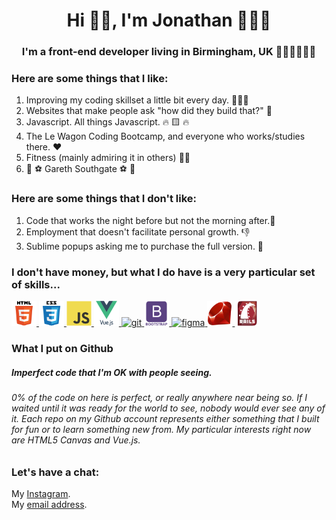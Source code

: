   <h1 align="center">Hi 👋🏻, I'm Jonathan 👨🏼‍💻</h1>
  <h3 align="center">I'm a front-end developer living in Birmingham, UK 👨🏼‍💻📍🇬🇧 </h3>

  <h3 align="left">Here are some things that I like: </h3>
  <ol>
    <li>Improving my coding skillset a little bit every day. 🙇🏼‍♂️</li>
    <li>Websites that make people ask "how did they build that?" 👏</li>
    <li>Javascript. All things Javascript. 🔥 🟨 🔥</li>
      <li>The Le Wagon Coding Bootcamp, and everyone who works/studies there. ❤️ </li>
    <li>Fitness (mainly admiring it in others) 💪🏻</li>
    <li> 🏴󠁧󠁢󠁥󠁮󠁧󠁿 ⚽️ Gareth Southgate ⚽️ 🏴󠁧󠁢󠁥󠁮󠁧󠁿 </li>
  </ol>

  <h3 align="left">Here are some things that I don't like: </h3>
  <ol>
    <li>Code that works the night before but not the morning after.🤯</li>
    <li>Employment that doesn't facilitate personal growth. 👎</li>
    <li>Sublime popups asking me to purchase the full version. 🤬</li>
  </ol>

  <h3 align="left">I don't have money, but what I do have is a very particular set of skills...</h3>

  <p align="left">
    <a href="https://www.w3.org/html/" target="_blank">
      <img src="https://raw.githubusercontent.com/devicons/devicon/master/icons/html5/html5-original-wordmark.svg" alt="html5" width="40" height="40"/>
    </a>
      <a href="https://www.w3.org/css/" target="_blank">
      <img src="https://raw.githubusercontent.com/devicons/devicon/master/icons/css3/css3-original-wordmark.svg" alt="css3" width="40" height="40"/>
    </a>
    <a href="https://developer.mozilla.org/en-US/docs/Web/JavaScript" target="_blank">
      <img src="https://raw.githubusercontent.com/devicons/devicon/master/icons/javascript/javascript-original.svg" alt="javascript" width="40" height="40"/>
    </a>
     <a href="https://developer.mozilla.org/en-US/docs/Web/JavaScript" target="_blank">
      <img src="https://github.com/devicons/devicon/blob/master/icons/vuejs/vuejs-original-wordmark.svg" alt="Vue.js" width="40" height="40"/>
    </a>
    <a href="https://git-scm.com/" target="_blank">
      <img src="https://www.vectorlogo.zone/logos/git-scm/git-scm-icon.svg" alt="git" width="40" height="40"/>
    </a>
    <a href="https://getbootstrap.com" target="_blank">
      <img src="https://raw.githubusercontent.com/devicons/devicon/master/icons/bootstrap/bootstrap-plain-wordmark.svg" alt="bootstrap" width="40" height="40"/>
    </a>
    <a href="https://www.figma.com/" target="_blank">
      <img src="https://www.vectorlogo.zone/logos/figma/figma-icon.svg" alt="figma" width="40" height="40"/>
    </a>
    <a href="https://www.ruby-lang.org/en/" target="_blank">
      <img src="https://raw.githubusercontent.com/devicons/devicon/master/icons/ruby/ruby-original.svg" alt="ruby" width="40" height="40"/>
    </a>
    <a href="https://rubyonrails.org" target="_blank">
     <img src="https://raw.githubusercontent.com/devicons/devicon/master/icons/rails/rails-original-wordmark.svg" alt="rails" width="40" height="40"/>
    </a>
  </p>

  <h3 align="left">What I put on Github</h3>
  <h5 align="left">Imperfect code that I'm OK with people seeing.</h5>
  <h6 align="left">0% of the code on here is perfect, or really anywhere near being so. If I waited until it was ready for the world to see, nobody would ever see any of it. Each repo on my Github account represents either something that I built for fun or to learn something new from. My particular interests right now are HTML5 Canvas and Vue.js.</h6>

  <h3 align="left">Let's have a chat:</h3>
  <div>My <a href="https://www.instagram.com/__jonathan__michael__/" target="_blank">Instagram</a>.</div>
  <div>My <a href="mailto:name@email.com" target="_blank">email address</a>.</div></body>
